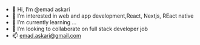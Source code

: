 - 👋 Hi, I’m @emad askari
- 👀 I’m interested in web and app development,React, Nextjs, REact native
- 🌱 I’m currently learning ...
- 💞️ I’m looking to collaborate on full stack developer job
- 📫 emad.askari@gmail.com

<!---
emadi65/emadi65 is a ✨ special ✨ repository because its `README.md` (this file) appears on your GitHub profile.
You can click the Preview link to take a look at your changes.
--->
